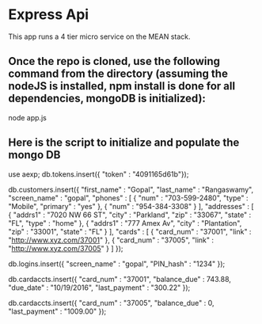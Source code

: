 ﻿# Express Api

This app runs a 4 tier micro service on the MEAN stack.

Once the repo is cloned, use the following command from the directory 
(assuming the nodeJS is installed,
npm install is done for all dependencies,
mongoDB is initialized):
-------------
node app.js


Here is the script to initialize and populate the mongo DB
-------------
use aexp;
db.tokens.insert({ "token" : "4091165d61b"});

db.customers.insert({ "first_name" : "Gopal", "last_name" : "Rangaswamy", "screen_name" : "gopal", "phones" : [ { "num" : "703-599-2480", "type" : "Mobile", "primary" : "yes" }, { "num" : "954-384-3308" } ], "addresses" : [ { "addrs1" : "7020 NW 66 ST", "city" : "Parkland", "zip" : "33067", "state" : "FL", "type" : "home" }, { "addrs1" : "777 Amex Av", "city" : "Plantation", "zip" : "33001", "state" : "FL" } ], "cards" : [ { "card_num" : "37001", "link" : "http://www.xyz.com/37001" }, { "card_num" : "37005", "link" : "http://www.xyz.com/37005" } ] });

db.logins.insert({ "screen_name" : "gopal", "PIN_hash" : "1234" });

db.cardaccts.insert({ "card_num" : "37001", "balance_due" : 743.88, "due_date" : "10/19/2016", "last_payment" : "300.22" });

db.cardaccts.insert({  "card_num" : "37005", "balance_due" : 0, "last_payment" : "1009.00" });


